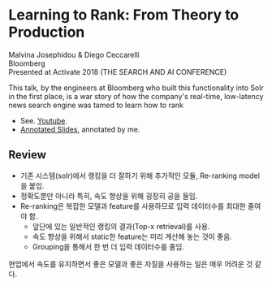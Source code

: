 # Learning to Rank: From Theory to Production

Malvina Josephidou & Diego Ceccarelli <br>
Bloomberg <br>
Presented at Activate 2018 (THE SEARCH AND AI CONFERENCE)

This talk, by the engineers at Bloomberg who built this functionality into Solr in the first place, is a war story of how the company's real-time, low-latency news search engine was tamed to learn how to rank

* See. [Youtube](https://www.youtube.com/watch?time_continue=16&v=eMuepJpjUjI). <br>
* [Annotated Slides](https://github.com/gritmind/review/blob/master/media/talk/learning_to_rank_bloomberg/learningtorankfromtheorytoproduction_gritmind.pdf), annotated by me.

## Review

* 기존 시스템(solr)에서 랭킹을 더 잘하기 위해 추가적인 모듈, Re-ranking model을 붙임.
* 정확도뿐만 아니라 특히, 속도 향상을 위해 굉장히 공을 들임.
* Re-ranking은 복잡한 모델과 feature를 사용하므로 입력 데이터수를 최대한 줄여야 함.
   * 앞단에 있는 일반적인 랭킹의 결과(Top-x retrieval)를 사용.
   * 속도 향상을 위해서 static한 feature는 미리 계산해 놓는 것이 좋음.
   * Grouping을 통해서 한 번 더 입력 데이터수를 줄임.

현업에서 속도를 유지하면서 좋은 모델과 좋은 자질을 사용하는 일은 매우 어려운 것 같다.